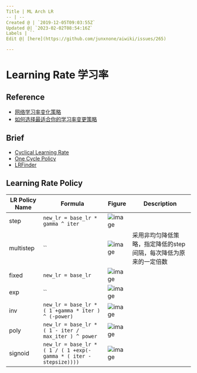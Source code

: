 ```yaml
---
Title | ML Arch LR
-- | --
Created @ | `2019-12-05T09:03:55Z`
Updated @| `2023-02-02T08:54:16Z`
Labels | ``
Edit @| [here](https://github.com/junxnone/aiwiki/issues/265)

---
```


# Learning Rate 学习率
## Reference

- [网络学习率变化策略](https://www.jianshu.com/p/67232264ffbd)
- [如何选择最适合你的学习率变更策略](https://www.jianshu.com/p/1f943de39582)

## Brief

- [Cyclical Learning Rate](/Cyclical_Learning_Rate)
- [One Cycle Policy](/One_Cycle_Policy)
- [LRFinder](/LRFinder)

## Learning Rate Policy

LR Policy Name | Formula | Figure | Description
-- | -- | -- | -- 
step | `new_lr = base_lr * gamma ^ iter` | ![image](https://user-images.githubusercontent.com/2216970/70220441-90749180-1781-11ea-9a1a-2f58120dd4d5.png)
multistep | `` | ![image](https://user-images.githubusercontent.com/2216970/70220602-cf0a4c00-1781-11ea-85f4-b9a8f1699f33.png) | 采用非均匀降低策略，指定降低的step间隔，每次降低为原来的一定倍数
fixed | `new_lr = base_lr` | ![image](https://user-images.githubusercontent.com/2216970/70220427-8b174700-1781-11ea-8f06-5b441b0c9e52.png)
exp | `` | ![image](https://user-images.githubusercontent.com/2216970/70220808-25778a80-1782-11ea-8b57-9acb198223bc.png) | 
inv | `new_lr = base_lr * ( 1 +gamma * iter ) ^ (-power)` |  ![image](https://user-images.githubusercontent.com/2216970/70220960-61aaeb00-1782-11ea-8a17-8d592dfe95e8.png)
poly | `new_lr = base_lr * ( 1 - iter / max_iter ) ^ power` | ![image](https://user-images.githubusercontent.com/2216970/70220822-2c060200-1782-11ea-98c3-3c1a48b5be75.png)
signoid | `new_lr = base_lr * ( 1 / ( 1 +exp(-gamma * ( iter - stepsize))))` | ![image](https://user-images.githubusercontent.com/2216970/70220829-2f00f280-1782-11ea-9ab0-25ec90677046.png)



